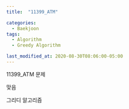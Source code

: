 ```yaml
---
title:  "11399_ATM"

categories:
  - Baekjoon
tags:
  - Algorithm
  - Greedy Algorithm

last_modified_at: 2020-08-30T08:06:00-05:00
---
```


11399_ATM 문제

맞음

그리디 알고리즘